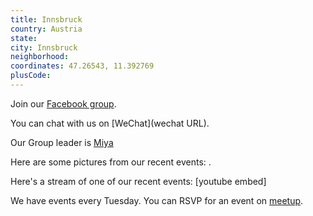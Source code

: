 ```yaml
---
title: Innsbruck
country: Austria
state: 
city: Innsbruck
neighborhood: 
coordinates: 47.26543, 11.392769
plusCode:
---
```

Join our [Facebook group](https://www.facebook.com/groups/free.code.camp.innsbruck).

You can chat with us on [WeChat](wechat URL).

Our Group leader is [Miya](freecodecamp.org/miya)

Here are some pictures from our recent events:
![]().

Here's a stream of one of our recent events:
[youtube embed]

We have events every Tuesday. You can RSVP for an event on [meetup](meetupurl).
